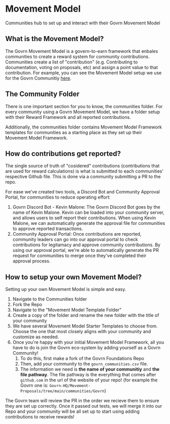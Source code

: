 # Movement Model

Communities hub to set up and interact with their Govrn Movement Model

## What is the Movement Model?

The Govrn Movement Model is a govern-to-earn framework that enbales communities to create a reward system for community contributions. Communities create a list of "contribution" (e.g. Contributing to documentation, voting on proposals, etc) and assign a point value to that contribution. For example, you can see the Movement Model setup we use for the Govrn Communitiy [here](https://github.com/Govrn-HQ/foundation/blob/main/Govrn-Movement-Model.csv).

## The Community Folder

There is one important section for you to know, the communities folder. For every community using a Govrn Movement Model, we have a folder setup with their Reward Framework and all reported contributions.

Additionally, the communities folder contains Movement Model Framework templates for communities as a starting place as they set up their Movement Model Framework.

## How do contributions get reported?

The single source of truth of "cosidered" contributions (contributions that are used for reward calculations) is what is submitted to each communities' respective Github file. This is done via a community submitting a PR to the repo.

For ease we've created two tools, a Discord Bot and Community Approval Portal, for communities to reduce operating effort:

1. Govrn Discord Bot - Kevin Malone: The Govrn Discord Bot goes by the name of Kevin Malone. Kevin can be loaded into your community server, and allows users to self report their contributions. When using Kevin Malone, we can automatically generate the approval file for communities to approve reported transactions.
2. Community Approval Portal: Once contributions are reported, community leaders can go into our approval portal to check contributions for legitamacy and approve community contributions. By using our approval portal, we're able to automatically generate the PR request for communities to merge once they've completed their approval process.

## How to setup your own Movement Model?

Setting up your own Movement Model is simple and easy.

1. Navigate to the Communities folder
2. Fork the Repo
3. Navigate to the "Movement Model Template Folder"
4. Create a copy of the folder and rename the new folder with the title of your community
5. We have several Movement Model Starter Templates to choose from. Choose the one that most closely aligns with your community and customize as needed.
6. Once you're happy with your initial Movement Model Framework, all you have to do is join the Govrn eco-system by adding yourself as a Govrn Community!
   1. To do this, first make a fork of the Govrn Foundations Repo
   2. Then, add your community to the `govrn_communities.csv` file.
   3. The information we need is **the name of your communitiy** and **the file pathway**. The file pathway is the everything that comes after `github.com` in the url of the website of your repo! (for example the Govrn one is: `Govrn-HQ/Movement-Proposals/tree/main/communities/Govrn`)

The Govrn team will review the PR in the order we recieve them to ensure they are set up correctly. Once it passed out tests, we will merge it into our Repo and your community will be all set up to start using adding contributions to receive rewards!
